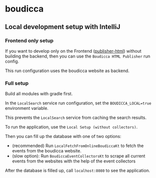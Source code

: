 # boudicca

## Local development setup with IntelliJ

### Frontend only setup

If you want to develop only on the Frontend ([publisher-html](publisher-html)) without building the backend, then you can use the `Boudicca HTML Publisher` run config.

This run configuration uses the boudicca website as backend.

### Full setup

Build all modules with gradle first.

In the `LocalSearch` service run configuration, set the `BOUDICCA_LOCAL=true` environment variable.

This prevents the `LocalSearch` service from caching the search results.

To run the application, use the `Local Setup (without collectors)`.

Then you can fill up the database with one of two options:

- (recommended) Run `LocalFetchFromOnlineBoudiccaKt` to fetch the events from the boudicca website.
- (slow option): Run `BoudiccaEventCollectorsKt` to scrape all current events from the websites with the help of the event collectors

After the database is filled up, call `localhost:8080` to see the application.